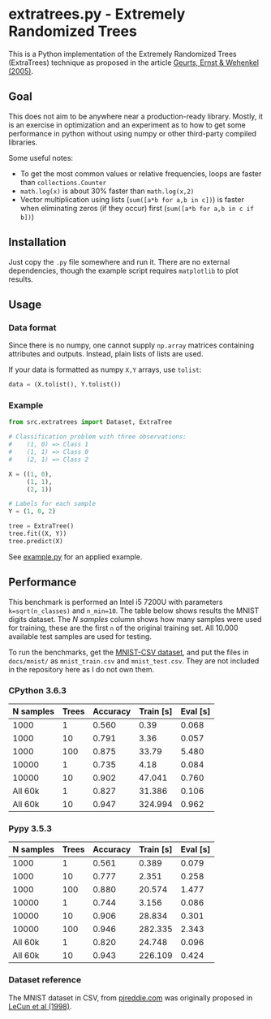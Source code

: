 # extratrees.py - Extremely Randomized Trees

This is a Python implementation of the Extremely Randomized Trees (ExtraTrees)
technique as proposed in the article
[Geurts, Ernst & Wehenkel (2005)][geurts2005].

## Goal

This does not aim to be anywhere near a production-ready library.
Mostly, it is an exercise in optimization and an experiment as to how to
get some performance in python without using numpy or other third-party compiled
libraries.

Some useful notes:

- To get the most common values or relative frequencies, loops are faster than
  `collections.Counter`
- `math.log(x)` is about 30% faster than `math.log(x,2)`
- Vector multiplication using lists (`sum([a*b for a,b in c])`) is faster when
  eliminating zeros (if they occur) first (`sum([a*b for a,b in c if b])`)

## Installation

Just copy the `.py` file somewhere and run it.
There are no external dependencies, though the example script requires
`matplotlib` to plot results.

## Usage

### Data format

Since there is no numpy, one cannot supply `np.array` matrices containing
attributes and outputs. Instead, plain lists of lists are used.

If your data is formatted as numpy `X,Y` arrays, use `tolist`:

```python
data = (X.tolist(), Y.tolist())
```

### Example

```python
from src.extratrees import Dataset, ExtraTree

# Classification problem with three observations:
#    (1, 0) => Class 1
#    (1, 1) => Class 0
#    (2, 1) => Class 2

X = ((1, 0),
     (1, 1),
     (2, 1))

# Labels for each sample
Y = (1, 0, 2)

tree = ExtraTree()
tree.fit((X, Y))
tree.predict(X)
```

See [example.py](docs/example.py) for an applied example.

## Performance

This benchmark is performed an Intel i5 7200U with parameters `k=sqrt(n_classes)` 
and `n_min=10`.
The table below shows results the MNIST digits dataset.
The _N samples_ column shows how many samples were used for training, these are
the first `n` of the original training set.
All 10.000 available test samples are used for testing.

To run the benchmarks, get the [MNIST-CSV dataset][pjreddie], and put the files 
in `docs/mnist/` as `mnist_train.csv` and `mnist_test.csv`.
They are not included in the repository here as I do not own them.

### CPython 3.6.3

| N samples | Trees  |  Accuracy | Train [s] | Eval [s] |
|-----------|--------|-----------|-----------|----------|
|      1000 |      1 |     0.560 |      0.39 |    0.068 |
|      1000 |     10 |     0.791 |      3.36 |    0.057 |
|      1000 |    100 |     0.875 |     33.79 |    5.480 |
|     10000 |      1 |     0.735 |      4.18 |    0.084 |
|     10000 |     10 |     0.902 |    47.041 |    0.760 |
|   All 60k |      1 |     0.827 |    31.386 |    0.106 |
|   All 60k |     10 |     0.947 |   324.994 |    0.962 |

### Pypy 3.5.3

| N samples | Trees  |  Accuracy | Train [s] | Eval [s] |
|-----------|--------|-----------|-----------|----------|
|      1000 |      1 |     0.561 |     0.389 |    0.079 |
|      1000 |     10 |     0.777 |     2.351 |    0.258 |
|      1000 |    100 |     0.880 |    20.574 |    1.477 |
|     10000 |      1 |     0.744 |     3.156 |    0.086 |
|     10000 |     10 |     0.906 |    28.834 |    0.301 |
|     10000 |    100 |     0.946 |   282.335 |    2.343 |
|   All 60k |      1 |     0.820 |    24.748 |    0.096 |
|   All 60k |     10 |     0.943 |   226.109 |    0.424 |


### Dataset reference

The MNIST dataset in CSV, from [pjreddie.com][pjreddie] was originally proposed
in [LeCun et al (1998)][lecun1998].

[lecun1998]: http://yann.lecun.com/exdb/publis/pdf/lecun-98.pdf
[geurts2005]: http://orbi.ulg.ac.be/bitstream/2268/9357/1/geurts-mlj-advance.pdf
[pjreddie]: https://pjreddie.com/projects/mnist-in-csv/
[sklearn]: http://scikit-learn.org/stable/modules/classes.html#module-sklearn.datasets
